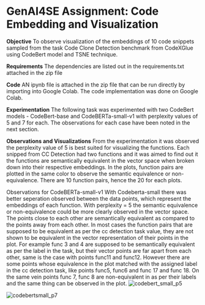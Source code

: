# GenAI4SE Assignment: Code Embedding and Visualization

**Objective**
To observe visualization of the embeddings of 10 code snippets sampled from the task Code Clone Detection benchmark from CodeXGlue using CodeBert model and TSNE technique. 

**Requirements**
The dependencies are listed out in the requirements.txt attached in the zip file

**Code**
AN ipynb file is attached in the zip file that can be run directly by importing into Google Colab. The code implementation was done on Google Colab.

**Experimentation**
The following task was experimented with two CodeBert models - CodeBert-base and CodeBERTa-small-v1 with perplexity values of 5 and 7 for each. The observations for each case have been noted in the next section.

**Observations and Visualizations**
From the experimentation it was observed the perplexity value of 5 is best suited for visualizing the functions. Each snipped from CC Detection had two functions and it was aimed to find out it the functions are semantically equivalent in the vector space when broken down into their respective embeddings. In the plots, function pairs are plotted in the same color to observe the semantic equivalence or non-equivalence. There are 10 function pairs, hence the 20 for each plots. 

Observations for CodeBERTa-small-v1
With Codeberta-small there was better seperation observed between the data points, which represent the embeddings of each function. With perplexity = 5 the semantic equivalence or non-equivalence could be more clearly observed in the vector space. The points close to each other are semantically equivalent as compared to the points away from each other. In most cases the function pairs that are supposed to be equivalent as per the cc detection task value, they are not shown to be equivalent in the vector representation of their points in the plot. For example func 3 and 4 are supposed to be semantically equivalent as per the label in the task, but their vector points are far apart from each other, same is the case with points func11 and func12. However there are some points whose equivalence in the plot matched with the assigned label in the cc detection task, like points func5, func6 and func 17 and func 18. On the same vein points func 7, func 8 are non-equivalent in as per their labels and the same thing can be observed in the plot.
![codebert_small_p5](https://github.com/pankajthakurncsu/GenAI4SE_Assignment1/assets/142834390/158df04a-d678-4f44-89d2-4113d9fed0ac)


![codebertsmall_p7](https://github.com/pankajthakurncsu/GenAI4SE_Assignment1/assets/142834390/277222d3-8f19-4e14-88b1-8c984954b379)
